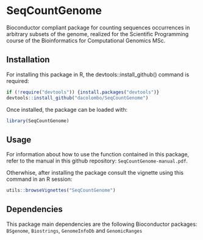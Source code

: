 # SeqCountGenome
Bioconductor compliant package for counting sequences occurrences in arbitrary subsets of the genome, realized for the Scientific Programming course of the Bioinformatics for Computational Genomics MSc.

## Installation
For installing this package in R, the devtools::install_github() command is required:
```r
if (!require("devtools")) {install.packages("devtools")}
devtools::install_github("dacolombo/SeqCountGenome")
```
Once installed, the package can be loaded with:
```r
library(SeqCountGenome)
```

## Usage
For information about how to use the function contained in this package, refer to the manual in this github repository: `SeqCountGenome-manual.pdf`.

Otherwhise, after installing the package consult the vignette using this command in an R session:
```r
utils::browseVignettes("SeqCountGenome")
```

## Dependencies
This package main dependencies are the following Bioconductor packages: `BSgenome`, `Biostrings`, `GenomeInfoDb` and `GenomicRanges`
